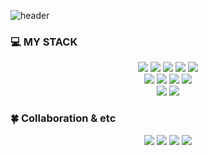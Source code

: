 <!-- ### Hi there 👋 -->

![header](https://capsule-render.vercel.app/api?type=waving&color=FFCC4E&height=300&section=header&text=SooJeong%20&fontSize=90)
### 💻 MY STACK

<div align="center">
  <img src="https://img.shields.io/badge/JavaScript-F7DF1E?style=for-the-badge&logo=JavaScript&logoColor=white">
  <img src="https://img.shields.io/badge/TypeScript-3178C6?style=for-the-badge&logo=TypeScript&logoColor=white">
  <img src="https://img.shields.io/badge/React-61DAFB?style=for-the-badge&logo=React&logoColor=white">
  <img src="https://img.shields.io/badge/Next.Js-000000.svg?&style=for-the-badge&logo=Next.Js&logoColor=white">
  <img src="https://img.shields.io/badge/Node.js-339933?style=for-the-badge&logo=Node.Js&logoColor=white">
  </br>
  <img src="https://img.shields.io/badge/Axios-5A29E4.svg?&style=for-the-badge&logo=Axios&logoColor=white">
  <img src="https://img.shields.io/badge/Redux-764ABC.svg?&style=for-the-badge&logo=Redux&logoColor=white">
  <img src="https://img.shields.io/badge/Styledcomponents-DB7093.svg?&style=for-the-badge&logo=styled-components&logoColor=white">
  <img src="https://img.shields.io/badge/SASS-cc6699.svg?&style=for-the-badge&logo=sass&logoColor=white">
  <br />
  <img src="https://img.shields.io/badge/SQLite-003B57?style=for-the-badge&logo=SQLite&logoColor=white">
  <img src="https://img.shields.io/badge/Python-3776AB?style=for-the-badge&logo=Python&logoColor=white">
</div>

### 🍀 Collaboration & etc
<div align="center">
  <img src="https://img.shields.io/badge/Git-F05032?style=for-the-badge&logo=Git&logoColor=white">
  <img src="https://img.shields.io/badge/GitHub-181717?style=for-the-badge&logo=GitHub&logoColor=white">
  <img src="https://img.shields.io/badge/Slack-4a154b.svg?&style=for-the-badge&logo=Slack&logoColor=white">
  <img src="https://img.shields.io/badge/figma-%23F24E1E.svg?style=for-the-badge&logo=figma&logoColor=white">
</div>

<!--
**JJongsKim/JJongsKim** is a ✨ _special_ ✨ repository because its `README.md` (this file) appears on your GitHub profile.

Here are some ideas to get you started:

- 🔭 I’m currently working on ...
- 🌱 I’m currently learning ...
- 👯 I’m looking to collaborate on ...
- 🤔 I’m looking for help with ...
- 💬 Ask me about ...
- 📫 How to reach me: ...
- 😄 Pronouns: ...
- ⚡ Fun fact: ...
-->
